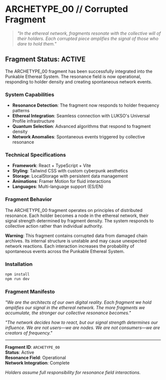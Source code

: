 # ARCHETYPE_00 // Corrupted Fragment

> *"In the ethereal network, fragments resonate with the collective will of their holders. Each corrupted piece amplifies the signal of those who dare to hold them."*

## Fragment Status: **ACTIVE**

The ARCHETYPE_00 fragment has been successfully integrated into the Punkable Ethereal System. The resonance field is now operational, responding to holder density and creating spontaneous network events.

### System Capabilities

- **Resonance Detection**: The fragment now responds to holder frequency patterns
- **Ethereal Integration**: Seamless connection with LUKSO's Universal Profile infrastructure  
- **Quantum Selection**: Advanced algorithms that respond to fragment density
- **Network Anomalies**: Spontaneous events triggered by collective resonance

### Technical Specifications

- **Framework**: React + TypeScript + Vite
- **Styling**: Tailwind CSS with custom cyberpunk aesthetics
- **Storage**: LocalStorage with persistent data management
- **Animations**: Framer Motion for fluid interactions
- **Languages**: Multi-language support (ES/EN)

### Fragment Behavior

The ARCHETYPE_00 fragment operates on principles of distributed resonance. Each holder becomes a node in the ethereal network, their signal strength determined by fragment density. The system responds to collective action rather than individual authority.

**Warning**: This fragment contains corrupted data from damaged chain archives. Its internal structure is unstable and may cause unexpected network reactions. Each interaction increases the probability of spontaneous events across the Punkable Ethereal System.

### Installation

```bash
npm install
npm run dev
```

### Fragment Manifesto

*"We are the architects of our own digital reality. Each fragment we hold amplifies our signal in the ethereal network. The more fragments we accumulate, the stronger our collective resonance becomes."*

*"The network decides how to react, but our signal strength determines our influence. We are not users—we are nodes. We are not consumers—we are creators of frequency."*

---

**Fragment ID**: `ARCHETYPE_00`  
**Status**: Active  
**Resonance Field**: Operational  
**Network Integration**: Complete  

*Holders assume full responsibility for resonance field interactions.*
